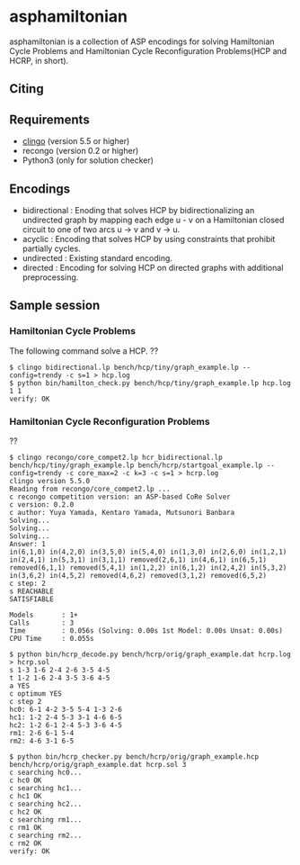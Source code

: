 # asphamiltonian
asphamiltonian is a collection of ASP encodings for solving Hamiltonian Cycle Problems and Hamiltonian Cycle Reconfiguration Problems(HCP and HCRP, in short).
## Citing
## Requirements
   + [clingo](https://potassco.org/clingo/) (version 5.5 or higher)
   + recongo (version 0.2 or higher)
   + Python3 (only for solution checker)
## Encodings
   + bidirectional : Enoding that solves HCP by bidirectionalizing an undirected graph by mapping each edge u - v on a Hamiltonian closed circuit to one of two arcs u → v and v → u.
   + acyclic : Encoding that solves HCP by using constraints that prohibit partially cycles.
   + undirected : Existing standard encoding.
   + directed : Encoding for solving HCP on directed graphs with additional preprocessing.
## Sample session
### Hamiltonian Cycle Problems
The following command solve a HCP. ??
```
$ clingo bidirectional.lp bench/hcp/tiny/graph_example.lp --config=trendy -c s=1 > hcp.log
$ python bin/hamilton_check.py bench/hcp/tiny/graph_example.lp hcp.log 1 1
verify: OK
```
### Hamiltonian Cycle Reconfiguration Problems
??
```
$ clingo recongo/core_compet2.lp hcr_bidirectional.lp bench/hcp/tiny/graph_example.lp bench/hcrp/startgoal_example.lp --config=trendy -c core_max=2 -c k=3 -c s=1 > hcrp.log
clingo version 5.5.0
Reading from recongo/core_compet2.lp ...
c recongo competition version: an ASP-based CoRe Solver
c version: 0.2.0
c author: Yuya Yamada, Kentaro Yamada, Mutsunori Banbara
Solving...
Solving...
Solving...
Answer: 1
in(6,1,0) in(4,2,0) in(3,5,0) in(5,4,0) in(1,3,0) in(2,6,0) in(1,2,1) in(2,4,1) in(5,3,1) in(3,1,1) removed(2,6,1) in(4,6,1) in(6,5,1) removed(6,1,1) removed(5,4,1) in(1,2,2) in(6,1,2) in(2,4,2) in(5,3,2) in(3,6,2) in(4,5,2) removed(4,6,2) removed(3,1,2) removed(6,5,2)
c step: 2
s REACHABLE
SATISFIABLE

Models       : 1+
Calls        : 3
Time         : 0.056s (Solving: 0.00s 1st Model: 0.00s Unsat: 0.00s)
CPU Time     : 0.055s

$ python bin/hcrp_decode.py bench/hcrp/orig/graph_example.dat hcrp.log > hcrp.sol  
s 1-3 1-6 2-4 2-6 3-5 4-5
t 1-2 1-6 2-4 3-5 3-6 4-5
a YES
c optimum YES
c step 2
hc0: 6-1 4-2 3-5 5-4 1-3 2-6
hc1: 1-2 2-4 5-3 3-1 4-6 6-5
hc2: 1-2 6-1 2-4 5-3 3-6 4-5
rm1: 2-6 6-1 5-4
rm2: 4-6 3-1 6-5

$ python bin/hcrp_checker.py bench/hcrp/orig/graph_example.hcp bench/hcrp/orig/graph_example.dat hcrp.sol 3
c searching hc0...
c hc0 OK
c searching hc1...
c hc1 OK
c searching hc2...
c hc2 OK
c searching rm1...
c rm1 OK
c searching rm2...
c rm2 OK
verify: OK
```